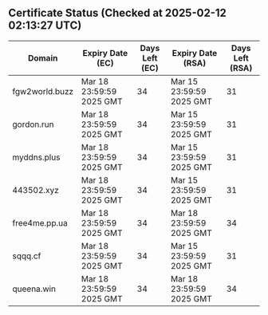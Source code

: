 ## Certificate Status (Checked at 2025-02-12 02:13:27 UTC)
| Domain | Expiry Date (EC) | Days Left (EC) | Expiry Date (RSA) | Days Left (RSA) |
|--------|-------------------|----------------|--------------------|--------------------|
| fgw2world.buzz | Mar 18 23:59:59 2025 GMT | 34 | Mar 15 23:59:59 2025 GMT | 31 |
| gordon.run | Mar 18 23:59:59 2025 GMT | 34 | Mar 15 23:59:59 2025 GMT | 31 |
| myddns.plus | Mar 18 23:59:59 2025 GMT | 34 | Mar 15 23:59:59 2025 GMT | 31 |
| 443502.xyz | Mar 18 23:59:59 2025 GMT | 34 | Mar 15 23:59:59 2025 GMT | 31 |
| free4me.pp.ua | Mar 18 23:59:59 2025 GMT | 34 | Mar 18 23:59:59 2025 GMT | 34 |
| sqqq.cf | Mar 18 23:59:59 2025 GMT | 34 | Mar 15 23:59:59 2025 GMT | 31 |
| queena.win | Mar 18 23:59:59 2025 GMT | 34 | Mar 18 23:59:59 2025 GMT | 34 |
